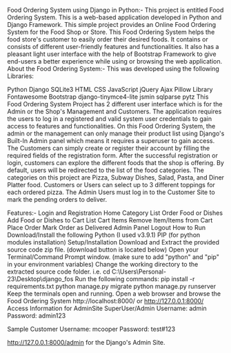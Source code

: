 Food Ordering System using Django in Python:-
This project is entitled Food Ordering System. This is a web-based application developed in Python and Django Framework. This simple project provides an Online Food Ordering System for the Food Shop or Store. This Food Ordering System helps the food store's customer to easily order their desired foods. It contains or consists of different user-friendly features and functionalities. It also has a pleasant light user interface with the help of Bootstrap Framework to give end-users a better experience while using or browsing the web application.
About the Food Ordering System:-
This was developed using the following Libraries:

Python
Django
SQLite3
HTML
CSS
JavaScript
jQuery
Ajax
Pillow Library
Fontawesome
Bootstrap
django-tinymce4-lite
jsmin
sqlparse
pytz
This Food Ordering System Project has 2 different user interface which is for the Admin or the Shop's Management and Customers. The application requires the users to log in a registered and valid system user credentials to gain access to features and functionalities. On this Food Ordering System, the admin or the management can only manage their product list using Django's Built-In Admin panel which means it requires a superuser to gain access. The Customers can simply create or register their account by filling the required fields of the registration form. After the successful registration or login, customers can explore the different foods that the shop is offering. By default, users will be redirected to the list of the food categories. The categories on this project are Pizza, Subway Dishes, Salad, Pasta, and Diner Platter food. Customers or Users can select up to 3 different toppings for each ordered pizza. The Admin Users must log in to the Customer Site to mark the pending orders to deliver.

Features:-
Login and Registration
Home
Category List
Order Food or Dishes
Add Food or Dishes to Cart
List Cart Items
Remove Item/Items from Cart
Place Order
Mark Order as Delivered
Admin Panel
Logout
How to Run
Download/Install the following
Python (I used v3.9.1)
PIP (for python modules installation)
Setup/Installation
Download and Extract the provided source code zip file. (download button is located below)
Open your Terminal/Command Prompt window. (make sure to add "python" and "pip" in your environment variables)
Change the working directory to the extracted source code folder. i.e. cd C:\Users\Personal-23\Desktop\django_fos
Run the following commands:
pip install -r requirements.txt
python manage.py migrate
python manage.py runserver
Keep the terminals open and running.
Open a web browser and browse the Food Ordering System http://localhost:8000/ or http://127.0.0.1:8000/
Access Information for AdminSite
SuperUser/Admin
Username: admin
Password: admin123

Sample Customer
Username: mcooper
Password: test#123

http://127.0.0.1:8000/admin for the Django's Admin Site.
